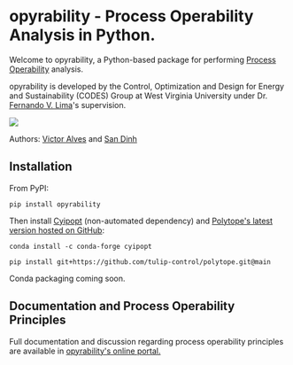 # opyrability - Process Operability Analysis in Python.

Welcome to opyrability, a Python-based package for performing [Process Operability](https://www.sciencedirect.com/science/article/pii/S1474667017338028) analysis.

opyrability is developed by the Control, Optimization and Design for Energy and Sustainability (CODES) Group at West Virginia University under Dr. [Fernando V. Lima](https://fernandolima.faculty.wvu.edu/)'s supervision.

![](/docs/opyrability_overview.png)

Authors:
[Victor Alves](https://github.com/victoraalves) and [San Dinh](https://github.com/sanqdinh)


## Installation

From PyPI:

```console
pip install opyrability
```

Then install [Cyipopt](https://github.com/mechmotum/cyipopt) (non-automated dependency) and [Polytope's latest version hosted on GitHub](https://github.com/tulip-control/polytope):

```console
conda install -c conda-forge cyipopt
```

```
pip install git+https://github.com/tulip-control/polytope.git@main
```

Conda packaging coming soon.

## Documentation and Process Operability Principles

Full documentation and discussion regarding process operability principles are available in [opyrability's online portal.](https://codes-group.github.io/opyrability/)



